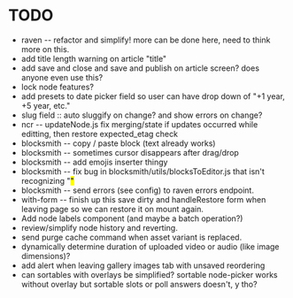 # TODO

* raven -- refactor and simplify! more can be done here, need to think more on this.
* add title length warning on article "title"
* add save and close and save and publish on article screen? does anyone even use this?
* lock node features?
* add presets to date picker field so user can have drop down of "+1 year, +5 year, etc."
* slug field :: auto sluggify on change? and show errors on change?
* ncr -- updateNode.js fix merging/state if updates occurred while editting, then restore expected_etag check
* blocksmith -- copy / paste block (text already works)
* blocksmith -- sometimes cursor disappears after drag/drop
* blocksmith -- add emojis inserter thingy
* blocksmith -- fix bug in blocksmith/utils/blocksToEditor.js that isn't recognizing "<mark>"
* blocksmith -- send errors (see config) to raven errors endpoint.
* with-form -- finish up this save dirty and handleRestore form when leaving page so we can restore it on mount again.
* Add node labels component (and maybe a batch operation?)
* review/simplify node history and reverting.
* send purge cache command when asset variant is replaced.
* dynamically determine duration of uploaded video or audio (like image dimensions)?
* add alert when leaving gallery images tab with unsaved reordering
* can sortables with overlays be simplified? sortable node-picker works without overlay but sortable slots or poll answers doesn't, y tho?
